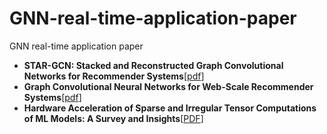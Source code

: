 # GNN-real-time-application-paper
GNN real-time application paper

- **STAR-GCN: Stacked and Reconstructed Graph Convolutional Networks for Recommender Systems**[[pdf](https://arxiv.org/pdf/1905.13129.pdf)]
- **Graph Convolutional Neural Networks for Web-Scale Recommender Systems**[[pdf](https://arxiv.org/pdf/1806.01973.pdf)]
- **Hardware Acceleration of Sparse and Irregular Tensor Computations of ML Models: A Survey and Insights**[[PDF](https://arxiv.org/pdf/2007.00864.pdf)]



